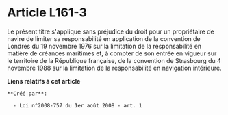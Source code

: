 # Article L161-3

Le présent titre s'applique sans préjudice du droit pour un propriétaire de navire de limiter sa responsabilité en
application de la convention de Londres du 19 novembre 1976 sur la limitation de la responsabilité en matière de créances
maritimes et, à compter de son entrée en vigueur sur le territoire de la République française, de la convention de Strasbourg
du 4 novembre 1988 sur la limitation de la responsabilité en navigation intérieure.

**Liens relatifs à cet article**

	**Créé par**:

	  - Loi n°2008-757 du 1er août 2008 - art. 1
